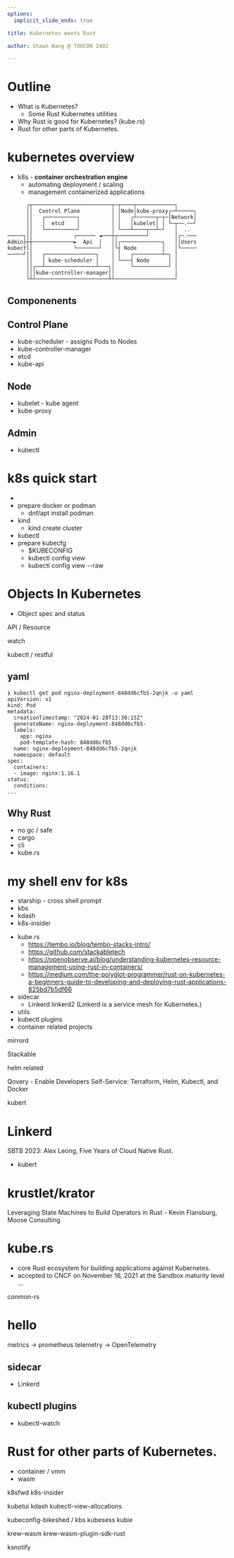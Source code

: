 ```yaml
---
options:
  implicit_slide_ends: true

title: Kubernetes meets Rust

author: Shawn Wang @ TOOCON 2402

---
```


# Outline
 
* What is Kubernetes?
  * Some Rust Kubernetes utilities
* Why Rust is good for Kubernetes? (kube.rs)
* Rust for other parts of Kubernetes.

<!-- end_slide -->

# kubernetes overview


* k8s - **container orchestration engine** [](https://kubernetes.io/docs)
  - automating deployment / scaling
  - management containerized applications

```
      ┌┬─────────────────────────┬─┬────┬────────────┐
      ││  Control Plane          │ │Node│kube-proxy┌─┴─────┐
      ││   ┌──────────┐          │ │   ┌┴──────┬─┬─│Network│
      ││   │  etcd    │          │ │   │kubelet│ │ └─┬──.──┘
      ││   └──────────┘          │ └───┴────┬──┴─┘   │  .. 
─────┐││             ┌────── ◄───┼┬─────────┘        │┌─.───
Admin├┼┼─────────────►  Api  │   ││┌─────────────┐   ││Users
kubectl│             └───────┘   │└┤ Node        │   │└─────
─────┘││   ┌────────────────┐    │ │   ┌─────────┴─┐ │
      ││   │ kube-scheduler │    │ └───┤ Node      │ │
      ││┌──┴────────────────┴───┐│     └───────────┘ │
      │││kube-controller-manager││                   │
      └┴┴───────────────────────┴┴───────────────────┘
```

<!-- end_slide -->

Componenents
---

<!-- column_layout: [1, 1] -->
<!-- column: 0 -->
## Control Plane
- kube-scheduler - assigns Pods to Nodes
- kube-controller-manager
- etcd
- kube-api

## Node
- kubelet - kube agent
- kube-proxy
<!-- column: 1 -->
## Admin

- kubectl

<!-- end_slide -->

# k8s quick start

- [](https://kind.sigs.k8s.io/)
- prepare docker or podman
  - dnf/apt install podman
- kind 
  - kind create cluster
- kubectl
- prepare kubecfg
  - $KUBECONFIG
  - kubectl config view
  - kubectl config view --raw

<!-- end_slide -->

# Objects In Kubernetes

- Object spec and status 

API / Resource

watch



<!-- end_slide -->

kubectl / restful

<!-- end_slide -->

## yaml

```
❯ kubectl get pod nginx-deployment-848dd6cfb5-2qnjk -o yaml
apiVersion: v1
kind: Pod
metadata:
  creationTimestamp: "2024-01-28T13:30:15Z"
  generateName: nginx-deployment-848dd6cfb5-
  labels:
    app: nginx
    pod-template-hash: 848dd6cfb5
  name: nginx-deployment-848dd6cfb5-2qnjk
  namespace: default
spec:
  containers:
  - image: nginx:1.16.1
status:
  conditions:
...
```

<!-- end_slide -->

## Why Rust

- no gc / safe
- cargo
- cli
- kube.rs

<!-- end_slide -->                                                                                                                                     

# my shell env for k8s

- starship - cross shell prompt
- kbs
- kdash
- k8s-insider


<!-- end_slide -->


- kube.rs
  - https://tembo.io/blog/tembo-stacks-intro/
  - https://github.com/stackabletech
  - https://openobserve.ai/blog/understanding-kubernetes-resource-management-using-rust-in-containers/
  - https://medium.com/the-polyglot-programmer/rust-on-kubernetes-a-beginners-guide-to-developing-and-deploying-rust-applications-825bd7b5df66
- sidecar
  - Linkerd
    linkerd2 (Linkerd is a service mesh for Kubernetes.)
- utils
- kubectl plugins
- container related projects

<!-- end_slide -->

mirrord

<!-- end_slide -->


Stackable

helm related

Qovery - Enable Developers Self-Service:  Terraform, Helm, Kubectl, and Docker




<!-- end_slide -->

kubert

<!-- end_slide -->

# Linkerd

SBTB 2023: Alex Leong, Five Years of Cloud Native Rust.
- kubert

# krustlet/krator
Leveraging State Machines to Build Operators in Rust -
 Kevin Flansburg, Moose Consulting


<!-- end_slide -->

# kube.rs

- core Rust ecosystem for building applications against Kubernetes.
- accepted to CNCF on November 16, 2021 at the Sandbox maturity level ...



conmon-rs

<!-- end_slide -->

# hello

metrics -> prometheus
telemetry -> OpenTelemetry

<!-- end_slide -->

## sidecar

- Linkerd

<!-- end_slide -->

## kubectl plugins
- kubectl-watch




<!-- end_slide -->
# Rust for other parts of Kubernetes.

* container / vmm
* wasm


<!-- end_slide -->

k8sfwd
k8s-insider

kubetui
kdash
kubectl-view-allocations

kubeconfig-bikeshed / kbs
kubesess
kubie

krew-wasm
krew-wasm-plugin-sdk-rust

ksnotify
